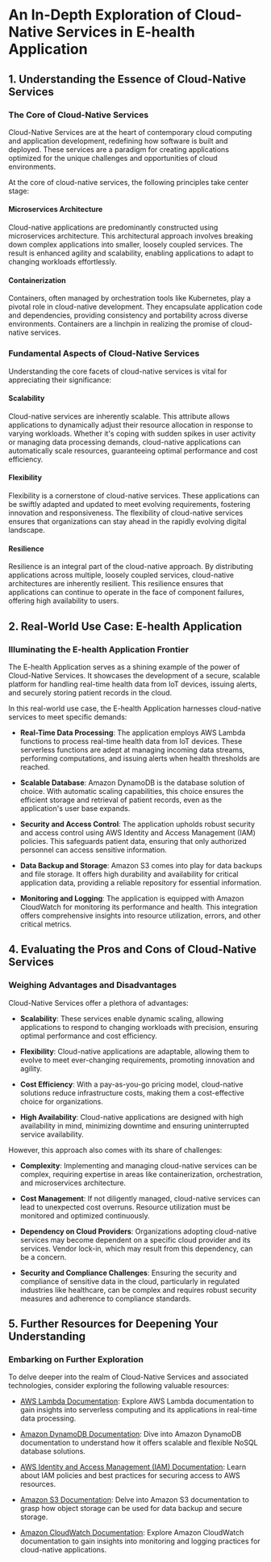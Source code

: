 # An In-Depth Exploration of Cloud-Native Services in E-health Application

## 1. Understanding the Essence of Cloud-Native Services

### The Core of Cloud-Native Services

Cloud-Native Services are at the heart of contemporary cloud computing and application development, redefining how software is built and deployed. These services are a paradigm for creating applications optimized for the unique challenges and opportunities of cloud environments.

At the core of cloud-native services, the following principles take center stage:

#### Microservices Architecture

Cloud-native applications are predominantly constructed using microservices architecture. This architectural approach involves breaking down complex applications into smaller, loosely coupled services. The result is enhanced agility and scalability, enabling applications to adapt to changing workloads effortlessly.

#### Containerization

Containers, often managed by orchestration tools like Kubernetes, play a pivotal role in cloud-native development. They encapsulate application code and dependencies, providing consistency and portability across diverse environments. Containers are a linchpin in realizing the promise of cloud-native services.

### Fundamental Aspects of Cloud-Native Services

Understanding the core facets of cloud-native services is vital for appreciating their significance:

#### Scalability

Cloud-native services are inherently scalable. This attribute allows applications to dynamically adjust their resource allocation in response to varying workloads. Whether it's coping with sudden spikes in user activity or managing data processing demands, cloud-native applications can automatically scale resources, guaranteeing optimal performance and cost efficiency.

#### Flexibility

Flexibility is a cornerstone of cloud-native services. These applications can be swiftly adapted and updated to meet evolving requirements, fostering innovation and responsiveness. The flexibility of cloud-native services ensures that organizations can stay ahead in the rapidly evolving digital landscape.

#### Resilience

Resilience is an integral part of the cloud-native approach. By distributing applications across multiple, loosely coupled services, cloud-native architectures are inherently resilient. This resilience ensures that applications can continue to operate in the face of component failures, offering high availability to users.

## 2. Real-World Use Case: E-health Application

### Illuminating the E-health Application Frontier

The E-health Application serves as a shining example of the power of Cloud-Native Services. It showcases the development of a secure, scalable platform for handling real-time health data from IoT devices, issuing alerts, and securely storing patient records in the cloud.

In this real-world use case, the E-health Application harnesses cloud-native services to meet specific demands:

- **Real-Time Data Processing**: The application employs AWS Lambda functions to process real-time health data from IoT devices. These serverless functions are adept at managing incoming data streams, performing computations, and issuing alerts when health thresholds are reached.

- **Scalable Database**: Amazon DynamoDB is the database solution of choice. With automatic scaling capabilities, this choice ensures the efficient storage and retrieval of patient records, even as the application's user base expands.

- **Security and Access Control**: The application upholds robust security and access control using AWS Identity and Access Management (IAM) policies. This safeguards patient data, ensuring that only authorized personnel can access sensitive information.

- **Data Backup and Storage**: Amazon S3 comes into play for data backups and file storage. It offers high durability and availability for critical application data, providing a reliable repository for essential information.

- **Monitoring and Logging**: The application is equipped with Amazon CloudWatch for monitoring its performance and health. This integration offers comprehensive insights into resource utilization, errors, and other critical metrics.

## 4. Evaluating the Pros and Cons of Cloud-Native Services

### Weighing Advantages and Disadvantages

Cloud-Native Services offer a plethora of advantages:

- **Scalability**: These services enable dynamic scaling, allowing applications to respond to changing workloads with precision, ensuring optimal performance and cost efficiency.

- **Flexibility**: Cloud-native applications are adaptable, allowing them to evolve to meet ever-changing requirements, promoting innovation and agility.

- **Cost Efficiency**: With a pay-as-you-go pricing model, cloud-native solutions reduce infrastructure costs, making them a cost-effective choice for organizations.

- **High Availability**: Cloud-native applications are designed with high availability in mind, minimizing downtime and ensuring uninterrupted service availability.

However, this approach also comes with its share of challenges:

- **Complexity**: Implementing and managing cloud-native services can be complex, requiring expertise in areas like containerization, orchestration, and microservices architecture.

- **Cost Management**: If not diligently managed, cloud-native services can lead to unexpected cost overruns. Resource utilization must be monitored and optimized continuously.

- **Dependency on Cloud Providers**: Organizations adopting cloud-native services may become dependent on a specific cloud provider and its services. Vendor lock-in, which may result from this dependency, can be a concern.

- **Security and Compliance Challenges**: Ensuring the security and compliance of sensitive data in the cloud, particularly in regulated industries like healthcare, can be complex and requires robust security measures and adherence to compliance standards.

## 5. Further Resources for Deepening Your Understanding

### Embarking on Further Exploration

To delve deeper into the realm of Cloud-Native Services and associated technologies, consider exploring the following valuable resources:

- [AWS Lambda Documentation](https://aws.amazon.com/lambda/): Explore AWS Lambda documentation to gain insights into serverless computing and its applications in real-time data processing.

- [Amazon DynamoDB Documentation](https://aws.amazon.com/dynamodb/): Dive into Amazon DynamoDB documentation to understand how it offers scalable and flexible NoSQL database solutions.

- [AWS Identity and Access Management (IAM) Documentation](https://aws.amazon.com/iam/): Learn about IAM policies and best practices for securing access to AWS resources.

- [Amazon S3 Documentation](https://aws.amazon.com/s3/): Delve into Amazon S3 documentation to grasp how object storage can be used for data backup and secure storage.

- [Amazon CloudWatch Documentation](https://aws.amazon.com/cloudwatch/): Explore Amazon CloudWatch documentation to gain insights into monitoring and logging practices for cloud-native applications.
